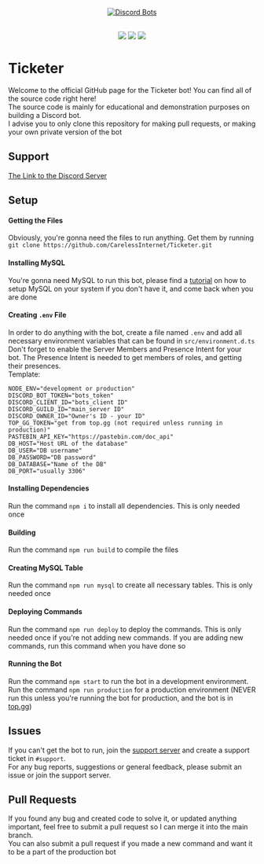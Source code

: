 <div align="center">

[![Discord Bots](https://top.gg/api/widget/880454049370083329.svg)](https://top.gg/bot/880454049370083329)

</div><br>

<div align="center">
  <img src="https://shields.io/github/package-json/v/CarelessInternet/Ticketer">
  <img src="https://shields.io/github/license/CarelessInternet/Ticketer">
  <img src="https://shields.io/github/commit-activity/m/CarelessInternet/Ticketer?color=green">
</div>

# Ticketer

Welcome to the official GitHub page for the Ticketer bot! You can find all of the source code right here!<br>
The source code is mainly for educational and demonstration purposes on building a Discord bot.<br>
I advise you to only clone this repository for making pull requests, or making your own private version of the bot

## Support

[The Link to the Discord Server](https://discord.gg/kswKHpJeqC)

## Setup

#### Getting the Files

Obviously, you're gonna need the files to run anything. Get them by running `git clone https://github.com/CarelessInternet/Ticketer.git`

#### Installing MySQL

You're gonna need MySQL to run this bot, please find a [tutorial](https://www.digitalocean.com/community/tutorials/how-to-install-mysql-on-ubuntu-20-04) on how to setup MySQL on your system if you don't have it, and come back when you are done

#### Creating `.env` File

In order to do anything with the bot, create a file named `.env` and add all necessary environment variables that can be found in `src/environment.d.ts`<br>
Don't forget to enable the Server Members and Presence Intent for your bot. The Presence Intent is needed to get members of roles, and getting their presences.<br>
Template:
```env
NODE_ENV="development or production"
DISCORD_BOT_TOKEN="bots_token"
DISCORD_CLIENT_ID="bots_client ID"
DISCORD_GUILD_ID="main_server ID"
DISCORD_OWNER_ID="Owner's ID - your ID"
TOP_GG_TOKEN="get from top.gg (not required unless running in production)"
PASTEBIN_API_KEY="https://pastebin.com/doc_api"
DB_HOST="Host URL of the database"
DB_USER="DB username"
DB_PASSWORD="DB password"
DB_DATABASE="Name of the DB"
DB_PORT="usually 3306"
```

#### Installing Dependencies

Run the command `npm i` to install all dependencies. This is only needed once

#### Building

Run the command `npm run build` to compile the files

#### Creating MySQL Table

Run the command `npm run mysql` to create all necessary tables. This is only needed once

#### Deploying Commands

Run the command `npm run deploy` to deploy the commands. This is only needed once if you're not adding new commands.
If you are adding new commands, run this command when you have done so

#### Running the Bot

Run the command `npm start` to run the bot in a development environment.<br>
Run the command `npm run production` for a production environment (NEVER run this unless you're running the bot for production, and the bot is in [top.gg](https://top.gg))

## Issues

If you can't get the bot to run, join the [support server](https://discord.gg/kswKHpJeqC) and create a support ticket in `#support`.<br>
For any bug reports, suggestions or general feedback, please submit an issue or join the support server.

## Pull Requests

If you found any bug and created code to solve it, or updated anything important, feel free to submit a pull request so I can merge it into the main branch.<br>
You can also submit a pull request if you made a new command and want it to be a part of the production bot
